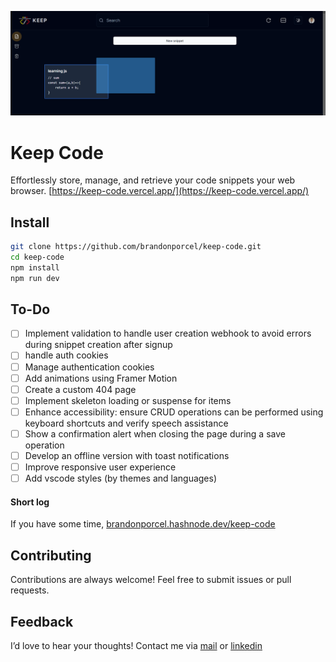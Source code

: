 ![cover page project](public/og.png)

# Keep Code

Effortlessly store, manage, and retrieve your code snippets your web browser. [https://keep-code.vercel.app/](https://keep-code.vercel.app/)

## Install

```bash
git clone https://github.com/brandonporcel/keep-code.git
cd keep-code
npm install
npm run dev
```

## To-Do

- [ ] Implement validation to handle user creation webhook to avoid errors during snippet creation after signup
- [ ] handle auth cookies
- [ ] Manage authentication cookies
- [ ] Add animations using Framer Motion
- [ ] Create a custom 404 page
- [ ] Implement skeleton loading or suspense for items
- [ ] Enhance accessibility: ensure CRUD operations can be performed using keyboard shortcuts and verify speech assistance
- [ ] Show a confirmation alert when closing the page during a save operation
- [ ] Develop an offline version with toast notifications
- [ ] Improve responsive user experience
- [ ] Add vscode styles (by themes and languages)

#### Short log

If you have some time, [brandonporcel.hashnode.dev/keep-code](https://brandonporcel.hashnode.dev/keep-code)

## Contributing

Contributions are always welcome! Feel free to submit issues or pull requests.

## Feedback

I’d love to hear your thoughts! Contact me via [mail](brandon7.7porcel@gmail.com) or [linkedin](https://www.linkedin.com/in/brandonporcel/)

<!-- HAS HELP ME
https://pagination-with-ssg.vercel.app/
special props to https://zistapp.xyz/
https://github.com/Aslam97/shadcn-minimal-tiptap
https://github.com/hunghg255/reactjs-tiptap-editor
https://editorjs.io/
https://github.com/abul2285/next-block-editor-app
https://quilljs.com/
https://highlightjs.org/
https://prismjs.com/
https://codemirror.net/
https://github.com/itsMapleLeaf/dnd-kit-masonry-demo/tree/framer-motion
https://github.com/suyeonme/google-keep-clone
 -->
